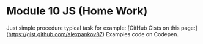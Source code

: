 # Module 10 JS (Home Work)
Just simple procedure typical task for example: 
[GitHub Gists on this page:] (https://gist.github.com/alexpankov87)
Examples code on Codepen.

